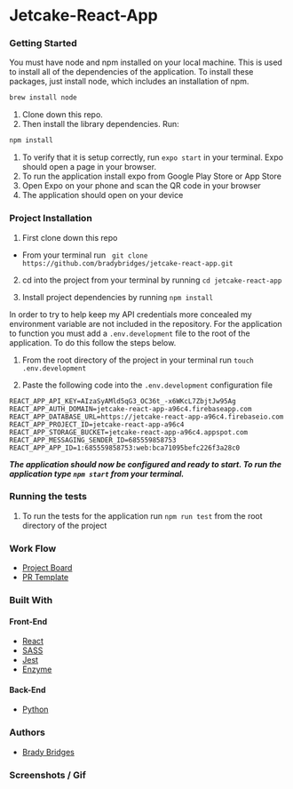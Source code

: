 # Jetcake-React-App

### Getting Started

You must have node and npm installed on your local machine. This is used to install all of the dependencies of the application. To install these packages, just install node, which includes an installation of npm.

```bash
brew install node
```
1. Clone down this repo.
1. Then install the library dependencies. Run:

```bash
npm install
```
1. To verify that it is setup correctly, run `expo start` in your terminal. Expo should open a page in your browser.
1. To run the application install expo from Google Play Store or App Store
1. Open Expo on your phone and scan the QR code in your browser
1. The application should open on your device

### Project Installation

1. First clone down this repo
  - From your terminal run ` git clone https://github.com/bradybridges/jetcake-react-app.git`
  
2. cd into the project from your terminal by running `cd jetcake-react-app`

3. Install project dependencies by running `npm install`

In order to try to help keep my API credentials more concealed my environment variable are not included in the repository. For the application to function you must add a `.env.development` file to the root of the application. To do this follow the steps below.

1. From the root directory of the project in your terminal run `touch .env.development`

2. Paste the following code into the `.env.development` configuration file
``` 
REACT_APP_API_KEY=AIzaSyAMld5qG3_OC36t_-x6WKcL7ZbjtJw95Ag
REACT_APP_AUTH_DOMAIN=jetcake-react-app-a96c4.firebaseapp.com
REACT_APP_DATABASE_URL=https://jetcake-react-app-a96c4.firebaseio.com
REACT_APP_PROJECT_ID=jetcake-react-app-a96c4
REACT_APP_STORAGE_BUCKET=jetcake-react-app-a96c4.appspot.com
REACT_APP_MESSAGING_SENDER_ID=685559858753
REACT_APP_APP_ID=1:685559858753:web:bca71095befc226f3a28c0
```

***The application should now be configured and ready to start. To run the application type `npm start` from your terminal.***



### Running the tests

1. To run the tests for the application run `npm run test` from the root directory of the project

### Work Flow
* [Project Board](https://github.com/bradybridges/jetcake-react-app/projects/1)
* [PR Template](https://github.com/bradybridges/jetcake-react-app/blob/master/docs/PULL_REQUEST_TEMPLATE.md)

### Built With
#### Front-End
* [React](https://reactjs.org/) 
* [SASS](https://sass-lang.com/)
* [Jest](https://jestjs.io/)
* [Enzyme](https://airbnb.io/enzyme/)

#### Back-End
* [Python](https://www.python.org/)

### Authors
* [Brady Bridges](https://github.com/bradybridges)

### Screenshots / Gif
![]()
